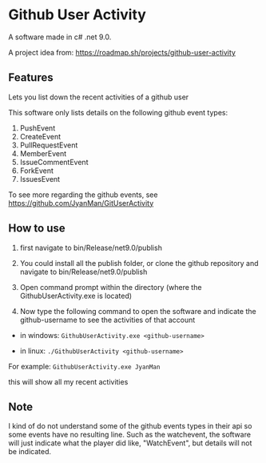 # Github User Activity
A software made in c# .net 9.0.

A project idea from: https://roadmap.sh/projects/github-user-activity

## Features
Lets you list down the recent activities of a github user

This software only lists details on the following github event types:
1. PushEvent
2. CreateEvent
3. PullRequestEvent
4. MemberEvent
5. IssueCommentEvent
6. ForkEvent
7. IssuesEvent

To see more regarding the github events, see https://github.com/JyanMan/GitUserActivity

## How to use
1. first navigate to bin/Release/net9.0/publish

2. You could install all the publish folder, or clone the github repository and navigate to bin/Release/net9.0/publish

3. Open command prompt within the directory (where the GithubUserActivity.exe is located)

4. Now type the following command to open the software and indicate the github-username to see the activities of that account

- in windows: `GithubUserActivity.exe <github-username>`

- in linux: `./GithubUserActivity <github-username>`

For example:
   `GithubUserActivity.exe JyanMan`

   this will show all my recent activities

## Note
I kind of do not understand some of the github events types in their api so some events have no resulting line.
Such as the watchevent, the software will just indicate what the player did like, "WatchEvent", but details will not be indicated.


